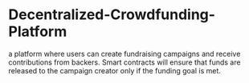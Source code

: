 # Decentralized-Crowdfunding-Platform
a platform where users can create fundraising campaigns and receive contributions from backers. Smart contracts will ensure that funds are released to the campaign creator only if the funding goal is met.
